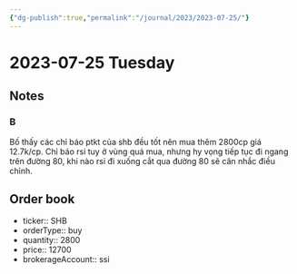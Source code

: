 ```yaml
---
{"dg-publish":true,"permalink":"/journal/2023/2023-07-25/"}
---
```


# 2023-07-25 Tuesday

## Notes

### B

Bố thấy các chỉ báo ptkt của shb đều tốt nên mua thêm 2800cp giá 12.7k/cp.
Chỉ báo rsi tuy ở vùng quá mua, nhưng hy vọng tiếp tục đi ngang trên đường 80, khi nào rsi đi xuống cắt qua đường 80 sẽ cân nhắc điều chỉnh.

## Order book

- ticker:: SHB
- orderType:: buy
- quantity:: 2800
- price:: 12700
- brokerageAccount:: ssi
